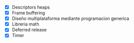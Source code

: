 - [x] Descriptors heaps
- [x] Frame buffering
- [x] Diseño multiplataforma mediante programacion generica
- [x] Libreria math
- [x] Deferred release 
- [x] Timer